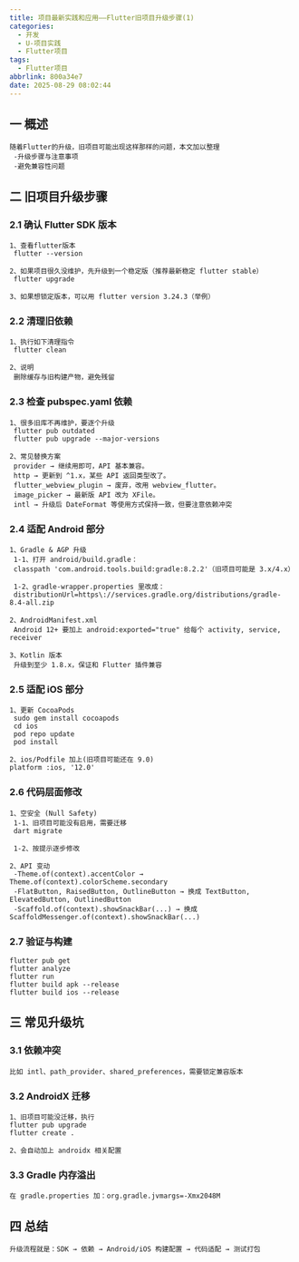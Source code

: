 ```yaml
---
title: 项目最新实践和应用——Flutter旧项目升级步骤(1)
categories:
  - 开发
  - U-项目实践
  - Flutter项目
tags:
  - Flutter项目
abbrlink: 800a34e7
date: 2025-08-29 08:02:44
---
```

## 一 概述

```
随着Flutter的升级，旧项目可能出现这样那样的问题，本文加以整理
 -升级步骤与注意事项
 -避免兼容性问题
```

<!--more-->

## 二 旧项目升级步骤

### 2.1 确认 Flutter SDK 版本

```
1、查看flutter版本
 flutter --version

2、如果项目很久没维护，先升级到一个稳定版（推荐最新稳定 flutter stable）
 flutter upgrade
 
3、如果想锁定版本，可以用 flutter version 3.24.3（举例）
```

### 2.2 清理旧依赖

```
1、执行如下清理指令
 flutter clean

2、说明
 删除缓存与旧构建产物，避免残留
```

### 2.3 检查 pubspec.yaml 依赖

```
1、很多旧库不再维护，要逐个升级
 flutter pub outdated
 flutter pub upgrade --major-versions
 
2、常见替换方案
 provider → 继续用即可，API 基本兼容。
 http → 更新到 ^1.x，某些 API 返回类型改了。
 flutter_webview_plugin → 废弃，改用 webview_flutter。
 image_picker → 最新版 API 改为 XFile。
 intl → 升级后 DateFormat 等使用方式保持一致，但要注意依赖冲突
```

### 2.4 适配 Android 部分

```
1、Gradle & AGP 升级
 1-1、打开 android/build.gradle：
 classpath 'com.android.tools.build:gradle:8.2.2'（旧项目可能是 3.x/4.x）

 1-2、gradle-wrapper.properties 里改成：
 distributionUrl=https\://services.gradle.org/distributions/gradle-8.4-all.zip
 
2、AndroidManifest.xml 
 Android 12+ 要加上 android:exported="true" 给每个 activity, service, receiver
 
3、Kotlin 版本
 升级到至少 1.8.x，保证和 Flutter 插件兼容
```

### 2.5 适配 iOS 部分

```
1、更新 CocoaPods
 sudo gem install cocoapods
 cd ios
 pod repo update
 pod install

2、ios/Podfile 加上(旧项目可能还在 9.0)
platform :ios, '12.0'
```

### 2.6 代码层面修改

```
1、空安全 (Null Safety)
 1-1、旧项目可能没有启用，需要迁移
 dart migrate

 1-2、按提示逐步修改
 
2、API 变动
 -Theme.of(context).accentColor → Theme.of(context).colorScheme.secondary
 -FlatButton, RaisedButton, OutlineButton → 换成 TextButton, ElevatedButton, OutlinedButton
 -Scaffold.of(context).showSnackBar(...) → 换成 ScaffoldMessenger.of(context).showSnackBar(...)
```

### 2.7 验证与构建

```
flutter pub get
flutter analyze
flutter run
flutter build apk --release
flutter build ios --release
```

## 三 常见升级坑

### 3.1 依赖冲突

```
比如 intl、path_provider、shared_preferences，需要锁定兼容版本
```

### 3.2 AndroidX 迁移

```
1、旧项目可能没迁移，执行
flutter pub upgrade
flutter create .

2、会自动加上 androidx 相关配置
```

### 3.3 Gradle 内存溢出

```
在 gradle.properties 加：org.gradle.jvmargs=-Xmx2048M
```

## 四 总结

```
升级流程就是：SDK → 依赖 → Android/iOS 构建配置 → 代码适配 → 测试打包
```

